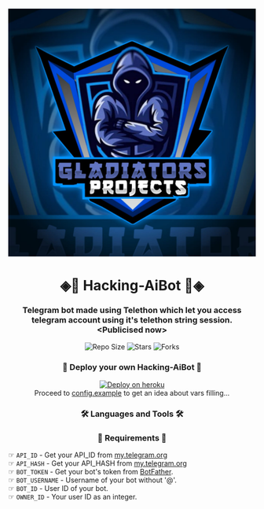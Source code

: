 <p align="center">
  <img src="hackingaibot/resources/Gladiators.jpeg" alt="Logo">
</p>
<h1 align="center"> 
   ◈💠 Hacking-AiBot 💠◈
</h1>
<h3 align="center"> 
Telegram bot made using Telethon which let you access telegram account using it's telethon string session.<br>&lt;Publicised now>
</h3>

<p align="center">
   <img src="https://img.shields.io/github/repo-size/Gladiators-Projects/Hacking-AiBot?style=for-the-badge&logo=appveyor" alt="Repo Size">
   <img src="https://img.shields.io/github/stars/Gladiators-Projects/Hacking-AiBot?style=for-the-badge&logo=appveyor" alt="Stars">
   <img src="https://img.shields.io/github/forks/Gladiators-Projects/Hacking-AiBot?style=for-the-badge&logo=appveyor" alt="Forks">
</p>

<h3 align="center"> 
    👾 Deploy your own Hacking-AiBot 👾
</h3>

<p align="center">
   <a href="https://heroku.com/deploy?template=https://github.com/Gladiators-Projects/Hacking-AiBot">
      <img src="https://www.herokucdn.com/deploy/button.svg" alt="Deploy on heroku">
   </a><br>
   Proceed to <a href="https://github.com/Gladiators-Projects/Hacking-AiBot/blob/main/config.example">config.example</a> to get an idea about vars filling...
</p>

<h3 align="center"> 
    🛠️ Languages and Tools 🛠️
</h3>

<h3 align="center"> 
    📝 Requirements 📝
</h3>

☞ `API_ID` - Get your API_ID from <a href="https://my.telegram.org/">my.telegram.org</a><br>
☞ `API_HASH` - Get your API_HASH from <a href="https://my.telegram.org/">my.telegram.org</a><br>
☞ `BOT_TOKEN` - Get your bot's token from <a href="https://t.me/BotFather">BotFather</a>.<br>
☞ `BOT_USERNAME` - Username of your bot without '@'.<br>
☞ `BOT_ID` - User ID of your bot.<br>
☞ `OWNER_ID` - Your user ID as an integer.<br>
